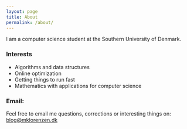 ```yaml
---
layout: page
title: About
permalink: /about/
---
```


I am a computer science student at the Southern University of Denmark.

### Interests
- Algorithms and data structures
- Online optimization
- Getting things to run fast
- Mathematics with applications for computer science

### Email:
Feel free to email me questions, corrections or interesting things on:
blog@mklorenzen.dk
